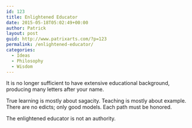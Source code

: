 ```yaml
---
id: 123
title: Enlightened Educator
date: 2015-05-18T05:02:49+00:00
author: Patrick
layout: post
guid: http://www.patrixarts.com/?p=123
permalink: /enlightened-educator/
categories:
  - Ideas
  - Philosophy
  - Wisdom
---
```

It is no longer sufficient to have extensive educational background, producing many letters after your name.

True learning is mostly about sagacity. Teaching is mostly about example. There are no edicts; only good models. Each path must be honored.

The enlightened educator is not an authority.

&nbsp;